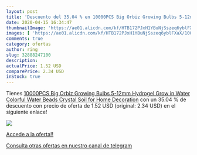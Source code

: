 ```yaml
---
layout: post
title: 'Descuento del 35.04 % en 10000PCS Big Orbiz Growing Bulbs 5-12mm '
date: 2020-04-15 16:34:47
thumbnailImage: 'https://ae01.alicdn.com/kf/HTB172PJxH1YBuNjSszeq6yblFXaX/10000PCS-Big-Orbiz-Growing-Bulbs-5-12mm-Hydrogel-Grow-in-Water-Colorful-Water-Beads-Crystal-Soil.jpg_350x350._SL200_.jpg'
images: [ 'https://ae01.alicdn.com/kf/HTB172PJxH1YBuNjSszeq6yblFXaX/10000PCS-Big-Orbiz-Growing-Bulbs-5-12mm-Hydrogel-Grow-in-Water-Colorful-Water-Beads-Crystal-Soil.jpg_350x350._SL200_.jpg' ]
comments: true
category: ofertas
author: ring
slug: 32888247100
description:
actualPrice: 1.52 USD
comparePrice: 2.34 USD
inStock: true
---
```


Tienes [10000PCS Big Orbiz Growing Bulbs 5-12mm Hydrogel Grow in Water Colorful Water Beads Crystal Soil for Home Decoration](https://www.amazon.com/dp/32888247100/?tag=redken08-20) con un 35.04 % de descuento con precio de oferta de 1.52 USD (original: 2.34 USD) en el siguiente enlace!

[![](https://ae01.alicdn.com/kf/HTB172PJxH1YBuNjSszeq6yblFXaX/10000PCS-Big-Orbiz-Growing-Bulbs-5-12mm-Hydrogel-Grow-in-Water-Colorful-Water-Beads-Crystal-Soil.jpg_350x350._SL200_.jpg)](https://www.amazon.com/dp/32888247100/?tag=redken08-20)

[Accede a la oferta!!](https://www.amazon.com/dp/32888247100/?tag=redken08-20)

[Consulta otras ofertas en nuestro canal de telegram](https://t.me/s/ofertas25)
